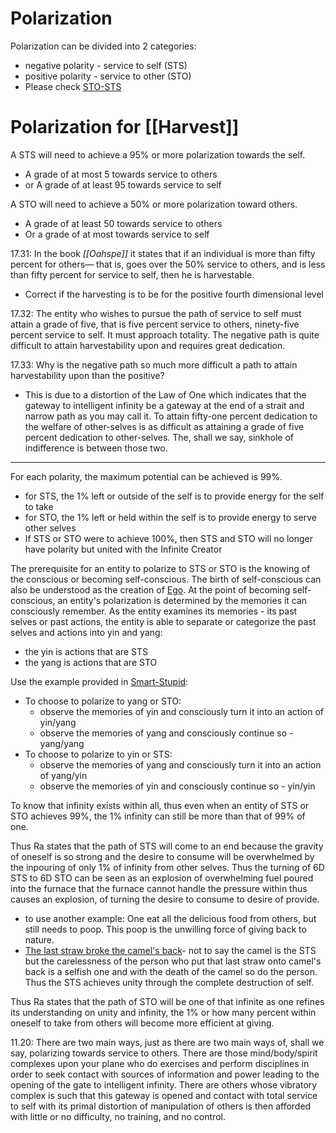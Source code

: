 # Polarization
Polarization can be divided into 2 categories:
- negative polarity - service to self (STS)
- positive polarity - service to other (STO)
- Please check [STO-STS](STO-STS.md)
# Polarization for [[Harvest]]
A STS will need to achieve a 95% or more polarization towards the self.
- A grade of at most 5 towards service to others
- or A grade of at least 95 towards service to self

A STO will need to achieve a 50% or more polarization toward others.
- A grade of at least 50 towards service to others
- Or a grade of at most towards service to self

17.31: In the book *[[Oahspe]]* it states that if an individual is more than fifty percent for others— that is, goes over the 50% service to others, and is less than fifty percent for service to self, then he is harvestable.
- Correct if the harvesting is to be for the positive fourth dimensional level

17.32: The entity who wishes to pursue the path of service to self must attain a grade of five, that is five percent service to others, ninety-five percent service to self. It must approach totality. The negative path is quite difficult to attain harvestability upon and requires great dedication.

17.33: Why is the negative path so much more difficult a path to attain harvestability upon than the positive?
- This is due to a distortion of the Law of One which indicates that the gateway to intelligent infinity be a gateway at the end of a strait and narrow path as you may call it. To attain fifty-one percent dedication to the welfare of other-selves is as difficult as attaining a grade of five percent dedication to other-selves. The, shall we say, sinkhole of indifference is between those two.

---

For each polarity, the maximum potential can be achieved is 99%.
- for STS, the 1% left or outside of the self is to provide energy for the self to take
- for STO, the 1% left or held within the self is to provide energy to serve other selves
- If STS or STO were to achieve 100%, then STS and STO will no longer have polarity but united with the Infinite Creator

The prerequisite for an entity to polarize to STS or STO is the knowing of the conscious or becoming self-conscious. The birth of self-conscious can also be understood as the creation of [Ego](Ego.md).
At the point of becoming self-conscious, an entity's polarization is determined by the memories it can consciously remember.
As the entity examines its memories - its past selves or past actions, the entity is able to separate or categorize the past selves and actions into yin and yang:
- the yin is actions that are STS
- the yang is actions that are STO

Use the example provided in [Smart-Stupid](Smart-Stupid.md):
- To choose to polarize to yang or STO:
	- observe the memories of yin and consciously turn it into an action of yin/yang
	- observe the memories of yang and consciously continue so - yang/yang
- To choose to polarize to yin or STS:
	- observe the memories of yang and consciously turn it into an action of yang/yin
	- observe the memories of yin and consciously continue so - yin/yin

To know that infinity exists within all, thus even when an entity of STS or STO achieves 99%, the 1% infinity can still be more than that of 99% of one.

Thus Ra states that the path of STS will come to an end because the gravity of oneself is so strong and the desire to consume will be overwhelmed by the inpouring of only 1% of infinity from other selves. Thus the turning of 6D STS to 6D STO can be seen as an explosion of overwhelming fuel poured into the furnace that the furnace cannot handle the pressure within thus causes an explosion, of turning the desire to consume to desire of provide.
- to use another example: One eat all the delicious food from others, but still needs to poop. This poop is the unwilling force of giving back to nature. 
- [The last straw broke the camel's back](The%20last%20straw%20broke%20the%20camel's%20back)- not to say the camel is the STS but the carelessness of the person who put that last straw onto camel's back is a selfish one and with the death of the camel so do the person. Thus the STS achieves unity through the complete destruction of self.

Thus Ra states that the path of STO will be one of that infinite as one refines its understanding on unity and infinity, the 1% or how many percent within oneself to take from others will become more efficient at giving. 

11.20: There are two main ways, just as there are two main ways of, shall we say, polarizing towards service to others. There are those mind/body/spirit complexes upon your plane who do exercises and perform disciplines in order to seek contact with sources of information and power leading to the opening of the gate to intelligent infinity. There are others whose vibratory complex is such that this gateway is opened and contact with total service to self with its primal distortion of manipulation of others is then afforded with little or no difficulty, no training, and no control.
